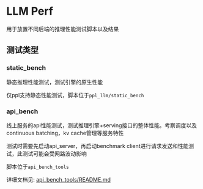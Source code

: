 # LLM Perf

用于放置不同后端的推理性能测试脚本以及结果

## 测试类型

### static_bench

静态推理性能测试，测试引擎的原生性能

仅ppl支持静态性能测试，脚本位于`ppl_llm/static_bench`


### api_bench

线上服务的api性能测试，测试推理引擎+serving接口的整体性能。考察调度以及continuous batching，kv cache管理等服务特性

测试时需要先启动api_server，再启动benchmark client进行请求发送和性能测试，此测试可能会受网路波动影响

脚本位于`api_bench_tools`

详细文档见: [api_bench_tools/README.md](api_bench_tools/README.md)


